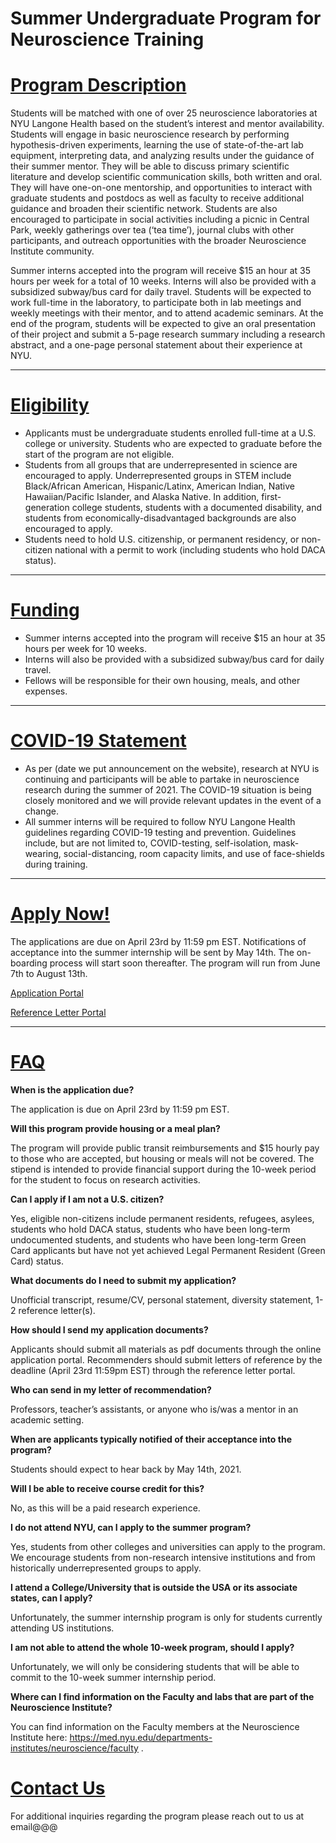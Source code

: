 # Summer Undergraduate Program for Neuroscience Training

# [Program Description](#program-description)

Students will be matched with one of over 25 neuroscience laboratories at NYU Langone Health based on the student’s interest and mentor availability. Students will engage in basic neuroscience research by  performing hypothesis-driven experiments, learning the use of state-of-the-art lab equipment, interpreting data, and analyzing results under the guidance of their summer mentor. They will be able to discuss primary scientific literature and develop scientific communication skills, both written and oral. They will have one-on-one mentorship, and opportunities to interact with graduate students and postdocs as well as faculty to receive additional guidance and broaden their scientific network. Students are also encouraged to participate in social activities including a picnic in Central Park, weekly gatherings over tea (‘tea time’), journal clubs with other participants, and outreach opportunities with the broader Neuroscience Institute community. 

Summer interns accepted into the program will receive $15 an hour at 35 hours per week for a total of 10 weeks. Interns will also be provided with a subsidized subway/bus card for daily travel. Students will be expected to work full-time in the laboratory, to participate both in lab meetings and weekly meetings with their mentor, and to attend academic seminars. At the end of the program, students will be expected to give an oral presentation of their project and submit a 5-page research summary including a research abstract, and a one-page personal statement about their experience at NYU. 

* * *

# [Eligibility](#eligibility)

- Applicants must be undergraduate students enrolled full-time at a U.S. college or university. Students who are expected to graduate before the start of the program are not eligible.
- Students from all groups that are underrepresented in science are encouraged to apply. Underrepresented groups in STEM include Black/African American, Hispanic/Latinx, American Indian, Native Hawaiian/Pacific Islander, and Alaska Native. In addition, first-generation college students, students with a documented disability, and students from economically-disadvantaged backgrounds are also encouraged to apply. 
- Students need to hold U.S. citizenship, or permanent residency, or non-citizen national with a permit to work (including students who hold DACA status).

* * *

# [Funding](#funding)

- Summer interns accepted into the program will receive $15 an hour at 35 hours per week for 10 weeks.
- Interns will also be provided with a subsidized subway/bus card for daily travel. 
- Fellows will be responsible for their own housing, meals, and other expenses.

* * *

# [COVID-19 Statement](#covid19)

- As per (date we put announcement on the website), research at NYU is continuing and participants will be able to partake in neuroscience research during the summer of 2021. The COVID-19 situation is being closely monitored and we will provide relevant updates in the event of a change.
- All summer interns will be required to follow NYU Langone Health guidelines regarding COVID-19 testing and prevention. Guidelines include, but are not limited to, COVID-testing, self-isolation, mask-wearing, social-distancing, room capacity limits, and use of face-shields during training. 

* * *

# [Apply Now!](#apply)

The applications are due on April 23rd by 11:59 pm EST. Notifications of acceptance into the summer internship will be sent by May 14th. The on-boarding process will start soon thereafter. The program will run from June 7th to August 13th. 

[Application Portal](https://nyumc.qualtrics.com/jfe/form/SV_cZml4B3qOariMN8)

[Reference Letter Portal](https://nyumc.qualtrics.com/jfe/form/SV_3LdjR0HJjNrPuOW)

* * *

# [FAQ](#faq)

**When is the application due?**

The application is due on April 23rd by 11:59 pm EST. 

**Will this program provide housing or a meal plan?**

The program will provide public transit reimbursements and $15 hourly pay to those who are accepted, but housing or meals will not be covered. The stipend is intended to provide financial support during the 10-week period for the student to focus on research activities.

**Can I apply if I am not a U.S. citizen?**

Yes, eligible non-citizens include permanent residents, refugees, asylees, students who hold DACA status, students who have been long-term undocumented students, and students who have been long-term Green Card applicants but have not yet achieved Legal Permanent Resident (Green Card) status. 

**What documents do I need to submit my application?**

Unofficial transcript, resume/CV, personal statement, diversity statement, 1-2 reference letter(s). 

**How should I send my application documents?**

Applicants should submit all materials as pdf documents through the online application portal. Recommenders should submit letters of reference by the deadline (April 23rd 11:59pm EST) through the reference letter portal.

**Who can send in my letter of recommendation?**

Professors, teacher’s assistants, or anyone who is/was a mentor in an academic setting. 

**When are applicants typically notified of their acceptance into the program?**

Students should expect to hear back by May 14th, 2021.

**Will I be able to receive course credit for this?**

No, as this will be a paid research experience.

**I do not attend NYU, can I apply to the summer program?**

Yes, students from other colleges and universities can apply to the program. We encourage students from non-research intensive institutions and from historically underrepresented groups to apply. 

**I attend a College/University that is outside the USA or its associate states, can I apply?**

Unfortunately, the summer internship program is only for students currently attending US institutions. 

**I am not able to attend the whole 10-week program, should I apply?**

Unfortunately, we will only be considering students that will be able to commit to the 10-week summer internship period.

**Where can I find information on the Faculty and labs that are part of the Neuroscience Institute?**

You can find information on the Faculty members at the Neuroscience Institute here: https://med.nyu.edu/departments-institutes/neuroscience/faculty .

# [Contact Us](#contact)

For additional inquiries regarding the program please reach out to us at email@@@

